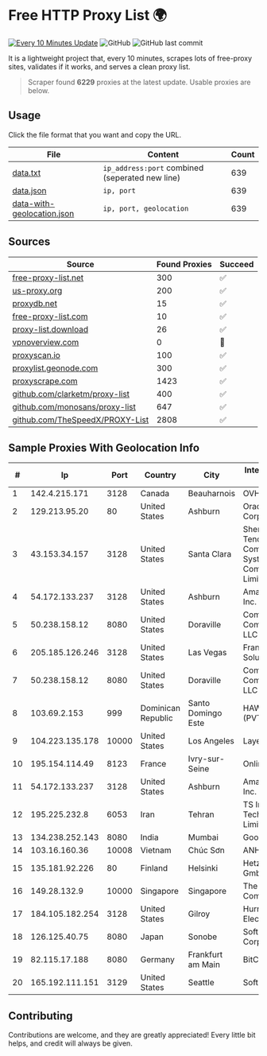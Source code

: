 
# Free HTTP Proxy List 🌍

[![Every 10 Minutes Update](https://github.com/mertguvencli/http-proxy-list/actions/workflows/main.yml/badge.svg?branch=main)](https://github.com/mertguvencli/http-proxy-list/actions/workflows/main.yml)
![GitHub](https://img.shields.io/github/license/mertguvencli/http-proxy-list)
![GitHub last commit](https://img.shields.io/github/last-commit/mertguvencli/http-proxy-list)

It is a lightweight project that, every 10 minutes, scrapes lots of free-proxy sites, validates if it works, and serves a clean proxy list.


> Scraper found **6229** proxies at the latest update. Usable proxies are below.

## Usage

Click the file format that you want and copy the URL.


|File|Content|Count|
|----|-------|-----|
|[data.txt](https://raw.githubusercontent.com/mertguvencli/http-proxy-list/main/proxy-list/data.txt)|`ip_address:port` combined (seperated new line)|639|
|[data.json](https://raw.githubusercontent.com/mertguvencli/http-proxy-list/main/proxy-list/data.json)|`ip, port`|639|
|[data-with-geolocation.json](https://raw.githubusercontent.com/mertguvencli/http-proxy-list/main/proxy-list/data-with-geolocation.json)|`ip, port, geolocation`|639|

## Sources

|Source|Found Proxies|Succeed|
|------|-------------|-------|
|[free-proxy-list.net](https://free-proxy-list.net)|300|✅|
|[us-proxy.org](https://www.us-proxy.org)|200|✅|
|[proxydb.net](http://proxydb.net)|15|✅|
|[free-proxy-list.com](https://free-proxy-list.com/?page=&port=&type%5B%5D=http&type%5B%5D=https&up_time=0&search=Search)|10|✅|
|[proxy-list.download](https://www.proxy-list.download/HTTP)|26|✅|
|[vpnoverview.com](https://vpnoverview.com/privacy/anonymous-browsing/free-proxy-servers)|0|🚫|
|[proxyscan.io](https://www.proxyscan.io)|100|✅|
|[proxylist.geonode.com](https://proxylist.geonode.com/api/proxy-list?limit=300&page=1&sort_by=lastChecked&sort_type=desc&protocols=http,https)|300|✅|
|[proxyscrape.com](https://api.proxyscrape.com/v2/?request=displayproxies&protocol=http&timeout=10000&country=all&ssl=all&anonymity=all)|1423|✅|
|[github.com/clarketm/proxy-list](https://raw.githubusercontent.com/clarketm/proxy-list/master/proxy-list-raw.txt)|400|✅|
|[github.com/monosans/proxy-list](https://raw.githubusercontent.com/monosans/proxy-list/main/proxies/http.txt)|647|✅|
|[github.com/TheSpeedX/PROXY-List](https://raw.githubusercontent.com/TheSpeedX/PROXY-List/master/http.txt)|2808|✅|


## Sample Proxies With Geolocation Info

|#|Ip|Port|Country|City|Internet Service Provider|
|-|--|----|-------|----|-------------------------|
|1|142.4.215.171|3128|Canada|Beauharnois|OVH SAS|
|2|129.213.95.20|80|United States|Ashburn|Oracle Corporation|
|3|43.153.34.157|3128|United States|Santa Clara|Shenzhen Tencent Computer Systems Company Limited|
|4|54.172.133.237|3128|United States|Ashburn|Amazon.com, Inc.|
|5|50.238.158.12|8080|United States|Doraville|Comcast Cable Communications, LLC|
|6|205.185.126.246|3128|United States|Las Vegas|FranTech Solutions|
|7|50.238.158.12|8080|United States|Doraville|Comcast Cable Communications, LLC|
|8|103.69.2.153|999|Dominican Republic|Santo Domingo Este|HAWKCLAN (PVT.) LIMITED|
|9|104.223.135.178|10000|United States|Los Angeles|LayerHost|
|10|195.154.114.49|8123|France|Ivry-sur-Seine|Online S.A.S.|
|11|54.172.133.237|3128|United States|Ashburn|Amazon.com, Inc.|
|12|195.225.232.8|6053|Iran|Tehran|TS Information Technology Limited|
|13|134.238.252.143|8080|India|Mumbai|Google LLC|
|14|103.16.160.36|10008|Vietnam|Chúc Sơn|ANH|
|15|135.181.92.226|80|Finland|Helsinki|Hetzner Online GmbH|
|16|149.28.132.9|10000|Singapore|Singapore|The Constant Company|
|17|184.105.182.254|3128|United States|Gilroy|Hurricane Electric LLC|
|18|126.125.40.75|8080|Japan|Sonobe|Softbank BB Corp.|
|19|82.115.17.188|8080|Germany|Frankfurt am Main|BitCommand LLC|
|20|165.192.111.151|3129|United States|Seattle|SoftLayer|



## Contributing

Contributions are welcome, and they are greatly appreciated! Every
little bit helps, and credit will always be given.

